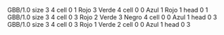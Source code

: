 <gs-board without-header> GBB/1.0
size 3 4
cell 0 1 Rojo 3 Verde 4 
cell 0 0 Azul 1 Rojo 1 
head 0 1
 </gs-board>
<gs-board without-header> GBB/1.0
size 3 4
cell 0 3 Rojo 2 Verde 3 Negro 4 
cell 0 0 Azul 1 
head 0 3
 </gs-board>
<gs-board without-header> GBB/1.0
size 3 4
cell 0 3 Rojo 1 Verde 2 
cell 0 0 Azul 1 
head 0 3 </gs-board>